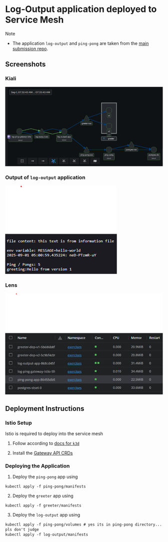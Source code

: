 # Log-Output application deployed to Service Mesh

> [!NOTE]
> - The application `log-output` and `ping-pong` are taken from the [main submission repo](https://github.com/aritrabiswas2004/devops-with-kubernetes).

## Screenshots

### Kiali

![Kiali](./images/kiali.png)

### Output of `log-output` application

![web](./images/output.png)

### Lens

![Lens](./images/lens.png)

## Deployment Instructions

### Istio Setup

Istio is required to deploy into the service mesh

1. Follow according to [docs for `k3d`](https://istio.io/latest/docs/ambient/install/platform-prerequisites/#k3d)

2. Install the [Gateway API CRDs](https://istio.io/latest/docs/ambient/getting-started/#install-the-kubernetes-gateway-api-crds)

### Deploying the Application

1. Deploy the `ping-pong` app using

```shell
kubectl apply -f ping-pong/manifests
```

2. Deploy the `greeter` app using

```shell
kubectl apply -f greeter/manifests
```

3. Deploy the `log-output` app using

```shell
kubectl apply -f ping-pong/volumes # yes its in ping-pong directory... pls don't judge
kubectl apply -f log-output/manifests
```

